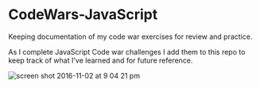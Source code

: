 # CodeWars-JavaScript
Keeping documentation of my code war exercises for review and practice. 

As I complete JavaScript Code war challenges I add them to this repo to keep track of what I've learned and for future reference. 

![screen shot 2016-11-02 at 9 04 21 pm](https://cloud.githubusercontent.com/assets/20213691/19955600/02d6db90-a140-11e6-9e53-0424c4943be3.png)
